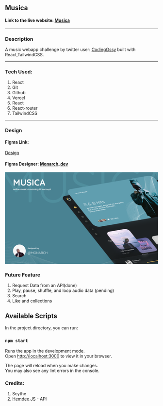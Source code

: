 ## Musica
#### Link to the live website: [Musica](https://musica-xi.vercel.app/ "Musica live site")
___

### Description 
A music webapp challenge by twitter user: [CodingOssy](https://twitter.com/codingossy "Codingosyy") built with React,TailwindCSS.
____


### Tech Used:
1. React
2. Git
3. Github
4. Vercel
5. React
6. React-router
7. TailwindCSS
___
### Design

#### Figma Link:
[Design](https://www.figma.com/file/pbwKUpfKPoAcBIgFoXFueS/Musica?node-id=98%3A194/ "Musica Figma design")

 
#### Figma Designer: [Monarch_dev](https://twitter.com/m0narch_dev "Monarch_dev")

![Musica Design](./src/images/design.png "Design")

### Future Feature
1. Request Data from an API(done)
2. Play, pause, shuffle, and loop audio data (pending)
3. Search
4. Like and collections
## Available Scripts

In the project directory, you can run:

### `npm start`

Runs the app in the development mode.\
Open [http://localhost:3000](http://localhost:3000) to view it in your browser.

The page will reload when you make changes.\
You may also see any lint errors in the console.

### Credits: 
1. Scythe
2. [Hemdee JS](https://twitter.com/SanusiMuhyideen "Sanusi Muhydeen") - API